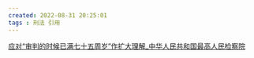 ```yaml
---
created: 2022-08-31 20:25:01
tags : 刑法 引用
---
```

[应对“审判的时候已满七十五周岁”作扩大理解_中华人民共和国最高人民检察院](https://www.spp.gov.cn/llyj/201111/t20111118_51283.shtml) 

